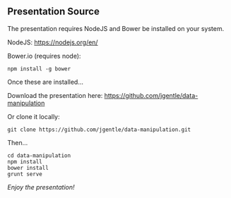 ##  Presentation Source

The presentation requires NodeJS and Bower be installed on your system.

NodeJS: https://nodejs.org/en/

Bower.io (requires node):
```
npm install -g bower
```

Once these are installed...

Download the presentation here: https://github.com/jgentle/data-manipulation

Or clone it locally:

```
git clone https://github.com/jgentle/data-manipulation.git
```

Then...

```
cd data-manipulation
npm install
bower install
grunt serve
```

*Enjoy the presentation!*
